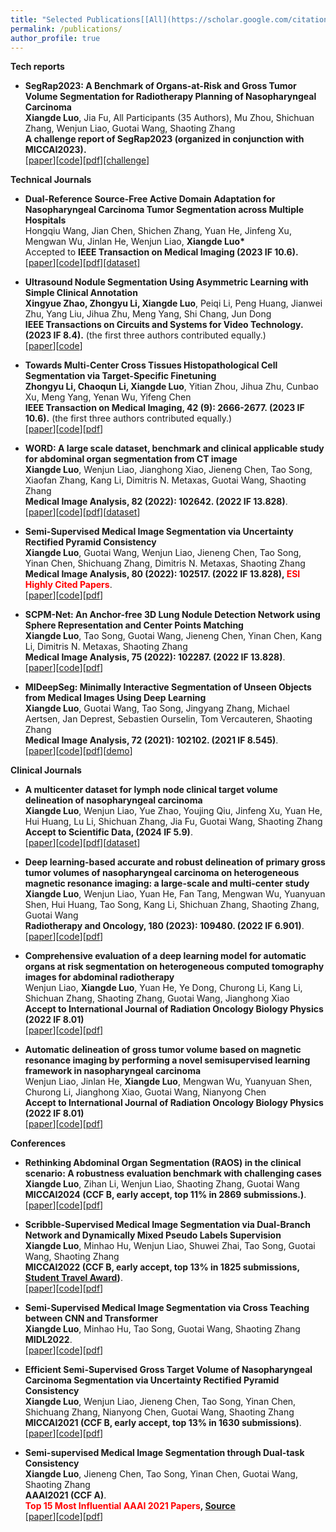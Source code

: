 ```yaml
---
title: "Selected Publications[[All](https://scholar.google.com/citations?user=dD4HLS4AAAAJ&hl=en)]"
permalink: /publications/
author_profile: true
---
```

**Tech reports**    
* <b> SegRap2023: A Benchmark of Organs-at-Risk and Gross Tumor Volume Segmentation for Radiotherapy Planning of Nasopharyngeal Carcinoma </b> <br>
<b>Xiangde Luo</b>, Jia Fu, All Participants (35 Authors), Mu Zhou, Shichuan Zhang, Wenjun Liao, Guotai Wang, Shaoting Zhang <br>
<b>A challenge report of SegRap2023 (organized in conjunction with MICCAI2023).</b><br>
[[paper](https://arxiv.org/abs/2312.09576)][[code](https://github.com/HiLab-git/SegRap2023)][[pdf]](../files/segrap2023_arxiv.pdf)[[challenge]](https://segrap2023.grand-challenge.org/)

<!-- * <b>Generalizable MRI-based Nasopharyngeal Carcinoma Delineation: Bridging Gaps across Multiple Centers and Raters with Active Learning</b><br> 
  <b>Xiangde Luo</b>, Hongqiu Wang, Jinfeng Xu, Lu Li, Yue Zhao, Yuan He, Hui Huang, Jianghong Xiao, Song Tao, Shichuan Zhang, Shaoting Zhang, Guotai Wang, Wenjun Liao<br> 
  <b>Submitted to **International Journal of Radiation Oncology Biology Physics** (Under Major Revision), the first application using active learning for source-free primary tumor cross multi-center and multi-rater delineation evaluation.<br>
  [[paper](../)][[code](../)][[pdf]](../)[[dataset]](../) -->
  
**Technical Journals**  
* <b> Dual-Reference Source-Free Active Domain Adaptation for Nasopharyngeal Carcinoma Tumor Segmentation across Multiple Hospitals</b> <br> 
  Hongqiu Wang, Jian Chen, Shichen Zhang, Yuan He, Jinfeng Xu, Mengwan Wu, Jinlan He,
Wenjun Liao, <b>Xiangde Luo*</b><br> 
  Accepted to **IEEE Transaction on Medical Imaging (2023 IF 10.6).**<br>
  [[paper](https://ieeexplore.ieee.org/document/10553522)][[code](https://github.com/whq-xxh/Active-GTV-Seg)][[pdf]](../files/Active-GTV-Seg-2023.pdf)[[dataset]](https://github.com/whq-xxh/Active-GTV-Seg)

* <b>Ultrasound Nodule Segmentation Using Asymmetric Learning with Simple Clinical Annotation</b> <br> 
  <b>Xingyue Zhao, Zhongyu Li, Xiangde Luo</b>, Peiqi Li, Peng Huang, Jianwei Zhu, Yang Liu, Jihua Zhu, Meng Yang, Shi Chang, Jun Dong <br> 
  <b>IEEE Transactions on Circuits and Systems for Video Technology. (2023 IF 8.4).</b> (the first three authors contributed equally.)<br>
  [[paper](https://ieeexplore.ieee.org/abstract/document/10508987)][[code](https://github.com/NeuronXJTU/CRBNet)]
  
* <b>Towards Multi-Center Cross Tissues Histopathological Cell Segmentation via Target-Specific Finetuning</b> <br> 
  <b>Zhongyu Li, Chaoqun Li, Xiangde Luo</b>, Yitian Zhou, Jihua Zhu, Cunbao Xu, Meng Yang, Yenan Wu, Yifeng Chen <br> 
  <b>IEEE Transaction on Medical Imaging, 42 (9): 2666-2677. (2023 IF 10.6).</b> (the first three authors contributed equally.)<br>
  [[paper](https://ieeexplore.ieee.org/abstract/document/10087318)][[code](https://github.com/NeuronXJTU/SFDA-CellSeg)][[pdf](../files/SFDA-CellSeg-TMI2023.pdf)]

 * <b>WORD: A large scale dataset, benchmark and clinical applicable study for abdominal organ segmentation from CT image</b> <br> 
  <b>Xiangde Luo</b>, Wenjun Liao, Jianghong Xiao, Jieneng Chen, Tao Song, Xiaofan Zhang, Kang Li, Dimitris N. Metaxas, Guotai Wang, Shaoting Zhang<br>
  <b>Medical Image Analysis, 82 (2022): 102642. (2022 IF 13.828)</b>.<br>
  [[paper](https://www.sciencedirect.com/science/article/pii/S1361841522002705)][[code](https://github.com/HiLab-git/WORD)][[pdf](../files/WORD-MedIA2022.pdf)][[dataset](https://drive.google.com/file/d/1HcRo3WARRXa_iBdFpo_4Z2s3z7PMzLlL/view)]
   
 * <b>Semi-Supervised Medical Image Segmentation via Uncertainty Rectified Pyramid Consistency</b> <br> 
  <b>Xiangde Luo</b>, Guotai Wang, Wenjun Liao, Jieneng Chen, Tao Song, Yinan Chen, Shichuang Zhang, Dimitris N. Metaxas, Shaoting Zhang <br>
   <b>Medical Image Analysis, 80 (2022): 102517. (2022 IF 13.828), <font color="red">ESI Highly Cited Papers</font></b>.<br>
  [[paper](https://www.sciencedirect.com/science/article/pii/S1361841522001645)][[code](https://github.com/HiLab-git/SSL4MIS)][[pdf](../files/URPC-MedIA2022.pdf)]
    
 * <b>SCPM-Net: An Anchor-free 3D Lung Nodule Detection Network using Sphere Representation and Center Points Matching</b> <br> 
 <b>Xiangde Luo</b>, Tao Song, Guotai Wang, Jieneng Chen, Yinan Chen, Kang Li, Dimitris N. Metaxas, Shaoting Zhang<br>
 <b>Medical Image Analysis, 75 (2022): 102287. (2022 IF 13.828)</b>.<br>
 [[paper](https://www.sciencedirect.com/science/article/abs/pii/S1361841521003327)][[code](https://github.com/HiLab-git/SCPM-Net)][[pdf](../files/SCPM-Net-MedIA2022.pdf)]
  
 * <b>MIDeepSeg: Minimally Interactive Segmentation of Unseen Objects from Medical Images Using Deep Learning</b> <br> 
 <b>Xiangde Luo</b>, Guotai Wang, Tao Song, Jingyang Zhang, Michael Aertsen, Jan Deprest, Sebastien Ourselin, Tom Vercauteren, Shaoting Zhang<br>
 <b>Medical Image Analysis, 72 (2021): 102102. (2021 IF 8.545)</b>.<br>
 [[paper](https://www.sciencedirect.com/science/article/abs/pii/S1361841521001481)][[code](https://github.com/Luoxd1996/MIDeepSeg)][[pdf](../files/MIDeepSeg-MedIA2021.pdf)][[demo](https://www.youtube.com/watch?v=eq-tqlJnckE)]

**Clinical Journals**  
 * <b>A multicenter dataset for lymph node clinical target volume delineation of nasopharyngeal carcinoma</b> <br>
<b>Xiangde Luo</b>, Wenjun Liao, Yue Zhao, Youjing Qiu, Jinfeng Xu, Yuan He, Hui Huang, Lu Li, Shichuan Zhang, Jia Fu, Guotai Wang, Shaoting Zhang<br>
<b>Accept to Scientific Data, (2024 IF 5.9)</b>.<br>
[[paper](https://luoxd1996.github.io)][[code](https://github.com/Luoxd1996/LNCTVSeg)][[pdf](https://luoxd1996.github.io)][[dataset](https://figshare.com/articles/dataset/LNCTVSeg-DataSet_zip/26793622)]
 
 * <b> Deep learning-based accurate and robust delineation of primary gross tumor volumes of nasopharyngeal carcinoma on heterogeneous magnetic resonance imaging: a large-scale and multi-center study</b> <br> 
 <b>Xiangde Luo</b>, Wenjun Liao, Yuan He, Fan Tang, Mengwan Wu, Yuanyuan Shen, Hui Huang, Tao Song, Kang Li, Shichuan Zhang, Shaoting Zhang, Guotai Wang<br> 
 <b>Radiotherapy and Oncology, 180 (2023): 109480. (2022 IF 6.901)</b>.<br>
  [[paper](https://www.sciencedirect.com/science/article/pii/S016781402300018X)][[code](https://github.com/Luoxd1996/RobustNPC)][[pdf](../files/RobustNPC-GreenJournal2023.pdf)]

  * <b> Comprehensive evaluation of a deep learning model for automatic organs at risk segmentation on heterogeneous computed tomography images for abdominal radiotherapy</b> <br> 
  Wenjun Liao, <b>Xiangde Luo</b>, Yuan He, Ye Dong, Churong Li, Kang Li, Shichuan Zhang, Shaoting Zhang, Guotai Wang, Jianghong Xiao <br> 
  <b>Accept to International Journal of Radiation Oncology Biology Physics (2022 IF 8.01) </b><br>
  [[paper](https://www.sciencedirect.com/science/article/abs/pii/S0360301623005205)][[code](https://github.com/Luoxd1996/AbsegNet)][[pdf]](../files/AbsegNet-RedJournal2023.pdf)

* <b> Automatic delineation of gross tumor volume based on magnetic resonance imaging by performing a novel semisupervised learning framework in nasopharyngeal carcinoma</b> <br>
Wenjun Liao, Jinlan He, <b>Xiangde Luo</b>, Mengwan Wu, Yuanyuan Shen, Churong Li, Jianghong Xiao, Guotai Wang, Nianyong Chen<br> 
  <b>Accept to International Journal of Radiation Oncology Biology Physics (2022 IF 8.01) </b><br>
  [[paper](https://www.sciencedirect.com/science/article/pii/S0360301622002772)][[code](https://github.com/HiLab-git/SSL4MIS)][[pdf]](https://www.sciencedirect.com/science/article/pii/S0360301622002772)
  
**Conferences**
* <b>Rethinking Abdominal Organ Segmentation (RAOS) in the clinical scenario: A robustness evaluation benchmark with challenging cases</b> <br>
<b>Xiangde Luo</b>, Zihan Li, Wenjun Liao, Shaoting Zhang, Guotai Wang<br>
  <b>MICCAI2024 (CCF B, early accept, top 11% in 2869 submissions.)</b>.<br>
  [[paper](https://arxiv.org/abs/2406.13674)][[code](https://github.com/Luoxd1996/RAOS)][[pdf](https://arxiv.org/pdf/2406.13674)]

* <b>Scribble-Supervised Medical Image Segmentation via Dual-Branch Network and Dynamically Mixed Pseudo Labels Supervision</b> <br> 
  <b>Xiangde Luo</b>, Minhao Hu, Wenjun Liao, Shuwei Zhai, Tao Song, Guotai Wang, Shaoting Zhang<br>
  <b>MICCAI2022 (CCF B, early accept, top 13% in 1825 submissions, [Student Travel Award](https://conferences.miccai.org/2022/en/MICCAI-2022-STUDENT-TRAVEL-AWARDS.html))</b>.<br>
  [[paper](https://arxiv.org/abs/2203.02106)][[code](https://github.com/HiLab-git/WSL4MIS)][[pdf](../files/DMPLS-MICCAI2022.pdf)]
    
* <b>Semi-Supervised Medical Image Segmentation via Cross Teaching between CNN and Transformer</b> <br> 
  <b>Xiangde Luo</b>, Minhao Hu, Tao Song, Guotai Wang, Shaoting Zhang<br>
  <b>MIDL2022</b>.<br>
  [[paper](https://openreview.net/pdf?id=KUmlnqHrAbE)][[code](https://github.com/HiLab-git/SSL4MIS)][[pdf](../files/CTbCT-MIDL2022.pdf)]
  
* <b>Efficient Semi-Supervised Gross Target Volume of Nasopharyngeal Carcinoma Segmentation via Uncertainty Rectified Pyramid Consistency</b> <br> 
  <b>Xiangde Luo</b>, Wenjun Liao, Jieneng Chen, Tao Song, Yinan Chen, Shichuang Zhang, Nianyong Chen, Guotai Wang, Shaoting Zhang<br>
  <b>MICCAI2021 (CCF B, early accept, top 13% in 1630 submissions)</b>.<br>
 [[paper](https://arxiv.org/pdf/2012.07042.pdf)][[code](https://github.com/HiLab-git/SSL4MIS)][[pdf](../files/URPC-MICCAI2021.pdf)]
   
* <b>Semi-supervised Medical Image Segmentation through Dual-task Consistency</b> <br> 
  <b>Xiangde Luo</b>, Jieneng Chen, Tao Song, Yinan Chen, Guotai Wang, Shaoting Zhang<br>
  <b>AAAI2021 (CCF A)</b>.<br>
  <b><font color="red">Top 15 Most Influential AAAI 2021 Papers</font>, [Source](https://www.paperdigest.org/2024/05/most-influential-aaai-papers-2024-05/)</b> <br> 
 [[paper](https://arxiv.org/abs/2009.04448)][[code](https://github.com/HiLab-git/DTC)][[pdf](../files/DTC-AAAI2021.pdf)]
 
<!-- * <b>Learning Euler's Elastica Model for Medical Image Segmentation</b> <br> 
  Xu Chen, <b>Xiangde Luo</b>, Yitian Zhao, Shaoting Zhang, Guotai Wang, Yalin Zheng<br>
  A short version of this paper was accepted by <b>ISBI2021</b> (The first two authors contributed equally.)<br>
 [[paper](https://arxiv.org/abs/2011.00526)][[code](https://github.com/HiLab-git/ACELoss)] -->
